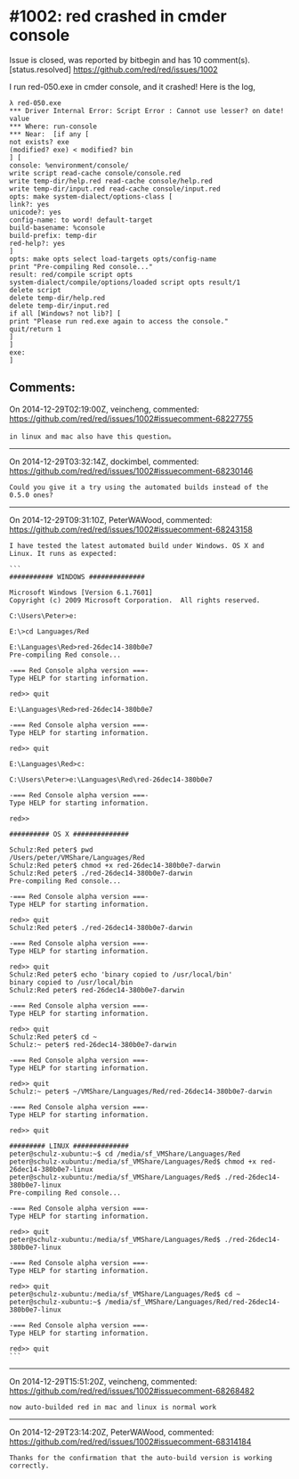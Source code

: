 
#1002: red crashed in cmder console
================================================================================
Issue is closed, was reported by bitbegin and has 10 comment(s).
[status.resolved]
<https://github.com/red/red/issues/1002>

I run red-050.exe in cmder console, and it crashed!
Here is the log,

```
λ red-050.exe                                                                 
*** Driver Internal Error: Script Error : Cannot use lesser? on date! value   
*** Where: run-console                                                        
*** Near:  [if any [                                                          
not exists? exe                                                               
(modified? exe) < modified? bin                                               
] [                                                                           
console: %environment/console/                                                
write script read-cache console/console.red                                   
write temp-dir/help.red read-cache console/help.red                           
write temp-dir/input.red read-cache console/input.red                         
opts: make system-dialect/options-class [                                     
link?: yes                                                                    
unicode?: yes                                                                 
config-name: to word! default-target                                          
build-basename: %console                                                      
build-prefix: temp-dir                                                        
red-help?: yes                                                                
]                                                                             
opts: make opts select load-targets opts/config-name                          
print "Pre-compiling Red console..."                                          
result: red/compile script opts                                               
system-dialect/compile/options/loaded script opts result/1                    
delete script                                                                 
delete temp-dir/help.red                                                      
delete temp-dir/input.red                                                     
if all [Windows? not lib?] [                                                  
print "Please run red.exe again to access the console."                       
quit/return 1                                                                 
]                                                                             
]                                                                             
exe:                                                                          
]                                                                             
```



Comments:
--------------------------------------------------------------------------------

On 2014-12-29T02:19:00Z, veincheng, commented:
<https://github.com/red/red/issues/1002#issuecomment-68227755>

    in linux and mac also have this question。

--------------------------------------------------------------------------------

On 2014-12-29T03:32:14Z, dockimbel, commented:
<https://github.com/red/red/issues/1002#issuecomment-68230146>

    Could you give it a try using the automated builds instead of the 0.5.0 ones?

--------------------------------------------------------------------------------

On 2014-12-29T09:31:10Z, PeterWAWood, commented:
<https://github.com/red/red/issues/1002#issuecomment-68243158>

    I have tested the latest automated build under Windows. OS X and Linux. It runs as expected:
    
    ```
    ########### WINDOWS ##############
    
    Microsoft Windows [Version 6.1.7601]
    Copyright (c) 2009 Microsoft Corporation.  All rights reserved.
    
    C:\Users\Peter>e:
    
    E:\>cd Languages/Red
    
    E:\Languages\Red>red-26dec14-380b0e7
    Pre-compiling Red console...
    
    -=== Red Console alpha version ===-
    Type HELP for starting information.
    
    red>> quit
    
    E:\Languages\Red>red-26dec14-380b0e7
    
    -=== Red Console alpha version ===-
    Type HELP for starting information.
    
    red>> quit
    
    E:\Languages\Red>c:
    
    C:\Users\Peter>e:\Languages\Red\red-26dec14-380b0e7
    
    -=== Red Console alpha version ===-
    Type HELP for starting information.
    
    red>>
    
    ########## OS X ##############
    
    Schulz:Red peter$ pwd
    /Users/peter/VMShare/Languages/Red
    Schulz:Red peter$ chmod +x red-26dec14-380b0e7-darwin
    Schulz:Red peter$ ./red-26dec14-380b0e7-darwin
    Pre-compiling Red console...
    
    -=== Red Console alpha version ===-
    Type HELP for starting information.
    
    red>> quit
    Schulz:Red peter$ ./red-26dec14-380b0e7-darwin
    
    -=== Red Console alpha version ===-
    Type HELP for starting information.
    
    red>> quit
    Schulz:Red peter$ echo 'binary copied to /usr/local/bin'
    binary copied to /usr/local/bin
    Schulz:Red peter$ red-26dec14-380b0e7-darwin
    
    -=== Red Console alpha version ===-
    Type HELP for starting information.
    
    red>> quit
    Schulz:Red peter$ cd ~
    Schulz:~ peter$ red-26dec14-380b0e7-darwin
    
    -=== Red Console alpha version ===-
    Type HELP for starting information.
    
    red>> quit
    Schulz:~ peter$ ~/VMShare/Languages/Red/red-26dec14-380b0e7-darwin
    
    -=== Red Console alpha version ===-
    Type HELP for starting information.
    
    red>> quit
    
    ######### LINUX ##############
    peter@schulz-xubuntu:~$ cd /media/sf_VMShare/Languages/Red
    peter@schulz-xubuntu:/media/sf_VMShare/Languages/Red$ chmod +x red-26dec14-380b0e7-linux
    peter@schulz-xubuntu:/media/sf_VMShare/Languages/Red$ ./red-26dec14-380b0e7-linux
    Pre-compiling Red console...
    
    -=== Red Console alpha version ===-
    Type HELP for starting information.
    
    red>> quit
    peter@schulz-xubuntu:/media/sf_VMShare/Languages/Red$ ./red-26dec14-380b0e7-linux
    
    -=== Red Console alpha version ===-
    Type HELP for starting information.
    
    red>> quit
    peter@schulz-xubuntu:/media/sf_VMShare/Languages/Red$ cd ~
    peter@schulz-xubuntu:~$ /media/sf_VMShare/Languages/Red/red-26dec14-380b0e7-linux
    
    -=== Red Console alpha version ===-
    Type HELP for starting information.
    
    red>> quit
    ```

--------------------------------------------------------------------------------

On 2014-12-29T15:51:20Z, veincheng, commented:
<https://github.com/red/red/issues/1002#issuecomment-68268482>

    now auto-builded red in mac and linux is normal work

--------------------------------------------------------------------------------

On 2014-12-29T23:14:20Z, PeterWAWood, commented:
<https://github.com/red/red/issues/1002#issuecomment-68314184>

    Thanks for the confirmation that the auto-build version is working correctly.

